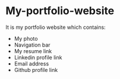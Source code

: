 # My-portfolio-website

It is my portfolio website which contains:
* My photo
* Navigation bar
* My resume link
* Linkedin profile link
*  Email address
*  Github profile link
